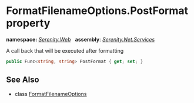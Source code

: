 # FormatFilenameOptions.PostFormat property
**namespace:** *[Serenity.Web](../../README.md#serenity.web-namespace)*   **assembly**: *[Serenity.Net.Services](../../README.md)*

A call back that will be executed after formatting

```csharp
public Func<string, string> PostFormat { get; set; }
```

## See Also

* class [FormatFilenameOptions](../FormatFilenameOptions.md)